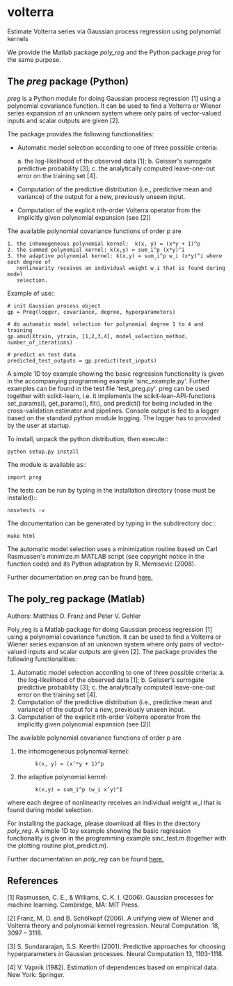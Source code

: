 # volterra
Estimate Volterra series via Gaussian process regression using polynomial kernels

We provide the Matlab package *poly_reg* and the Python package *preg* for the same purpose. 

## The *preg* package (Python)
*preg* is a Python module for doing Gaussian process regression [1] using a polynomial
covariance function. It can be used to find a Volterra or Wiener series expansion of an
unknown system where only pairs of vector-valued inputs and scalar outputs are given [2].

The package provides the following functionalities:

* Automatic model selection according to one of three possible criteria:

    a. the log-likelihood of the observed data [1];
    b. Geisser's surrogate predictive probability [3];
    c. the analytically computed leave-one-out error on the training set [4].

* Computation of the predictive distribution (i.e., predictive mean and variance) of the
  output for a new, previously unseen input.

* Computation of the explicit nth-order Volterra operator from the implicitly given
  polynomial expansion (see [2])

The available polynomial covariance functions of order p are

    1. the inhomogeneous polynomial kernel:  k(x, y) = (x*y + 1)^p
    2. the summed polynomial kernel: k(x,y) = sum_i^p (x*y)^i
    3. the adaptive polynomial kernel: k(x,y) = sum_i^p w_i (x*y)^i where each degree of
       nonlinearity receives an individual weight w_i that is found during model
       selection.

Example of use::

    # init Gaussian process object
    gp = Preg(logger, covariance, degree, hyperparameters)

    # do automatic model selection for polynomial degree 1 to 4 and training
    gp.amsd(Xtrain, ytrain, [1,2,3,4], model_selection_method, number_of_iterations)

    # predict on test data
    predicted_test_outputs = gp.predict(test_inputs)

A simple 1D toy example showing the basic regression functionality is given in the
accompanying programming example 'sinc_example.py'. Further examples can be found in the
test file 'test_preg.py'. preg can be used together with scikit-learn, i.e. it implements
the scikit-lean-API-functions set_params(), get_params(), fit(), and predict() for being
included in the cross-validation estimator and pipelines. Console output is fed to a
logger based on the standard python module logging. The logger has to provided by the user
at startup.

To install, unpack the python distribution, then execute::

    python setup.py install

The module is available as::

    import preg

The tests can be run by typing in the installation directory (nose must be installed)::

    nosetests -v

The documentation can be generated by typing in the subdirectory doc::

    make html

The automatic model selection uses a minimization routine based on Carl Rasmussen's
minimize.m MATLAB script (see copyright notice in the function code) and its Python
adaptation by R. Memisevic (2008).

Further documentation on *preg* can be found [here.](https://github.com/mof2/volterra/wiki/Preg-additional-documentation)


## The poly_reg package (Matlab)
Authors: Matthias O. Franz and Peter V. Gehler

Poly_reg is a Matlab package for doing Gaussian process regression [1] using a polynomial covariance function. It can be used to find a Volterra or Wiener series expansion of an unknown system where only pairs of vector-valued inputs and scalar outputs are given [2]. The package provides the following functionalities:

1. Automatic model selection according to one of three possible criteria: a. the log-likelihood of the observed data [1]; b. Geisser’s surrogate predictive probability [3]; c. the analytically computed leave-one-out error on the training set [4].
2. Computation of the predictive distribution (i.e., predictive mean and variance) of the output for a new, previously unseen input.
3. Computation of the explicit nth-order Volterra operator from the implicitly given polynomial expansion (see [2])

The available polynomial covariance functions of order p are

1. the inhomogeneous polynomial kernel:
```
         k(x, y) = (x’*y + 1)^p
```
2. the adaptive polynomial kernel: 
```
         k(x,y) = sum_i^p (w_i x’y)^I 
```
where each degree of nonlinearity receives an individual weight w_i that is found during model selection.

For installing the package, please download all files in the directory *poly_reg*. A simple 1D toy example showing the basic regression functionality is given in the programming example sinc_test.m (together with the plotting routine plot_predict.m). 

Further documentation on *poly_reg* can be found [here.](https://github.com/mof2/volterra/wiki)


## References

[1] Rasmussen, C. E., & Williams, C. K. I. (2006). Gaussian processes for machine learning. Cambridge, MA: MIT Press.

[2] Franz, M. O. and B. Schölkopf (2006). A unifying view of Wiener and Volterra theory and polynomial kernel regression. Neural Computation. 18, 3097 – 3118.

[3] S. Sundararajan, S.S. Keerthi (2001). Predictive approaches for choosing hyperparameters in Gaussian processes. Neural Computation 13, 1103-1118.

[4] V. Vapnik (1982). Estimation of dependences based on empirical data. New York: Springer.
 
